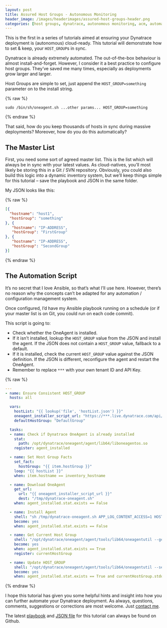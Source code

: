 ```yaml
---
layout: post
title: Assured Host Groups - Autonomous Monitoring
header_image: /images/headerimages/assured-host-groups-header.png
categories: [host groups, dynatrace, autonomous monitoring, acm, automation]
---
```


This is the first in a series of tutorials aimed at ensuring your Dynatrace deployment is (autonomous) cloud-ready. This tutorial will demonstrate how to set & keep, your `HOST_GROUP`s in sync.

Dynatrace is already extremely automated. The out-of-the-box behaviour is almost install-and-forget. However, I consider it a best practice to configure host groups. They’ve saved me many times, especially as deployments grow larger and larger.

Host Groups are simple to set, just append the `HOST_GROUP=something` parameter on to the install string.

{% raw %}
```
sudo /bin/sh/oneagent.sh ...other params... HOST_GROUP=something
```
{% endraw %}

That said, how do you keep thousands of hosts in sync during massive deployments? Moreover, how do you do this automatically?

## The Master List

First, you need some sort of agreed master list. This is the list which will always be in sync with your latest values. As cloud-natives, you’ll most likely be storing this in a Git / SVN repository. Obviously, you could also build this logic into a dynamic inventory system, but we’ll keep things simple for this tutorial – save the playbook and JSON in the same folder.

My JSON looks like this:

{% raw %}
```json
[{
  "hostname": "host1",
  "hostGroup": "something"
}, {
   "hostname": "IP-ADDRESS",
   "hostGroup": "FirstGroup"
}, {
   "hostname": "IP-ADDRESS",
   "hostGroup": "SecondGroup"
}]
```
{% endraw %}

## The Automation Script

It’s no secret that I love Ansible, so that’s what I’ll use here. However, there’s no reason why the concepts can’t be adapted for any automation / configuration management system.

Once configured, I’d have my Ansible playbook running on a schedule (or if your master list is on Git, you could run on each code commit).

This script is going to:

- Check whether the OneAgent is installed.
- If it isn’t installed, lookup the `HOST_GROUP` value from the JSON and install the agent. If the JSON does not contain a `HOST_GROUP` value, fallback to a default.
- If it is installed, check the current `HOST_GROUP` value against the JSON definition. If the JSON is different, reconfigure the agent and restart the OneAgent.
- Remember to replace `***` with your own tenant ID and API Key.

{% raw %}
```yaml
---
- name: Ensure Consistent HOST_GROUP
  hosts: all

  vars:
    hostList: "{{ lookup('file', 'hostList.json') }}"
    oneagent_installer_script_url: "https://***.live.dynatrace.com/api/v1/deployment/installer/agent/unix/default/latest?Api-Token=***&arch=x86&flavor=default"
    defaultHostGroup: "DefaultGroup"

  tasks:
  - name: Check if Dynatrace OneAgent is already installed
    stat:
      path: /opt/dynatrace/oneagent/agent/lib64/liboneagentos.so
    register: agent_installed

  - name: Set Host Group Facts
    set_fact:
      hostGroup: "{{ item.hostGroup }}"
    loop: "{{ hostList }}"
    when: item.hostname == inventory_hostname

  - name: Download OneAgent
    get_url:
      url: "{{ oneagent_installer_script_url }}"
      dest: "/tmp/dynatrace-oneagent.sh"
    when: agent_installed.stat.exists == False

  - name: Install Agent
    shell: "sh /tmp/dynatrace-oneagent.sh APP_LOG_CONTENT_ACCESS=1 HOST_GROUP={{ hostvars[inventory_hostname].hostGroup | default(defaultHostGroup)  }}"
    become: yes
    when: agent_installed.stat.exists == False

  - name: Get Current Host Group
    shell: "/opt/dynatrace/oneagent/agent/tools/lib64/oneagentutil --get-host-group"
    become: yes
    when: agent_installed.stat.exists == True
    register: currentHostGroup

  - name: Update HOST_GROUP
    shell: "/opt/dynatrace/oneagent/agent/tools/lib64/oneagentutil --set-host-group {{ hostvars[inventory_hostname].hostGroup | default(defaultHostGroup) }} && sudo service oneagent restart"
    become: yes
    when: agent_installed.stat.exists == True and currentHostGroup.stdout != (hostvars[inventory_hostname].hostGroup | default(defaultHostGroup))
```
{% endraw %}

I hope this tutorial has given you some helpful hints and insight into how you can further automate your Dynatrace deployment. As always, questions, comments, suggestions or corrections are most welcome. Just [contact me](contact).

The latest [playbook](https://github.com/agardnerIT/OddFiles/blob/master/consistentHostGroups.playbook.yml) and [JSON file](https://github.com/agardnerIT/OddFiles/blob/master/consistentHostGroup.json) for this tutorial can always be found on Github.